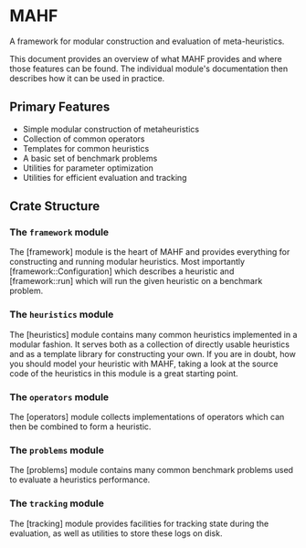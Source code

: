 # MAHF
A framework for modular construction and evaluation of meta-heuristics.

This document provides an overview of what MAHF provides and where those features can be found.
The individual module's documentation then describes how it can be used in practice.

## Primary Features

- Simple modular construction of metaheuristics
- Collection of common operators
- Templates for common heuristics
- A basic set of benchmark problems
- Utilities for parameter optimization
- Utilities for efficient evaluation and tracking

## Crate Structure

### The `framework` module

The [framework] module is the heart of MAHF and provides everything for constructing and running modular heuristics.
Most importantly [framework::Configuration] which describes a heuristic and [framework::run] which will run the given heuristic on a benchmark problem.

### The `heuristics` module

The [heuristics] module contains many common heuristics implemented in a modular fashion.
It serves both as a collection of directly usable heuristics and as a template library for constructing your own.
If you are in doubt, how you should model your heuristic with MAHF, taking a look at the source code of the heuristics in this module is a great starting point.

### The `operators` module

The [operators] module collects implementations of operators which can then be combined to form a heuristic.

### The `problems` module

The [problems] module contains many common benchmark problems used to evaluate a heuristics performance.

### The `tracking` module

The [tracking] module provides facilities for tracking state during the evaluation, as well as utilities to store these logs on disk.
